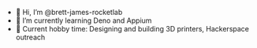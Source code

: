 - 👋 Hi, I’m @brett-james-rocketlab
- 🌱 I’m currently learning Deno and Appium
- 🔭 Current hobby time: Designing and building 3D printers, Hackerspace outreach

<!---
brett-james-rocketlab/brett-james-rocketlab is a ✨ special ✨ repository because its `README.md` (this file) appears on your GitHub profile.
You can click the Preview link to take a look at your changes.
--->
